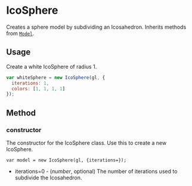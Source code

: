 # IcoSphere

Creates a sphere model by subdividing an Icosahedron. Inherits methods from [`Model`](/#/documentation/api-reference/model).

## Usage

Create a white IcoSphere of radius 1.

```js
var whiteSphere = new IcoSphere(gl, {
  iterations: 1,
  colors: [1, 1, 1, 1]
});
```

## Method

### constructor

The constructor for the IcoSphere class. Use this to create a new IcoSphere.

`var model = new IcoSphere(gl, {iterations=});`

* iterations=0 - (*number*, optional) The number of iterations used to subdivide the Icosahedron.
